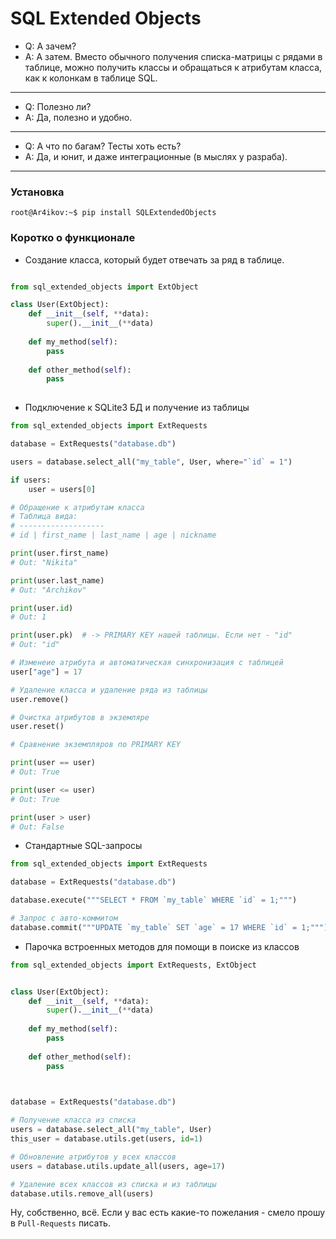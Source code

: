 # SQL Extended Objects

- Q: А зачем?
- A: А затем. Вместо обычного получения списка-матрицы с рядами в таблице, можно
получить классы и обращаться к атрибутам класса, как к колонкам в таблице SQL.
---
- Q: Полезно ли?
- A: Да, полезно и удобно.
---
- Q: А что по багам? Тесты хоть есть?
- A: Да, и юнит, и даже интеграционные (в мыслях у разраба).
---

### Установка
```console
root@Ar4ikov:~$ pip install SQLExtendedObjects
```

### Коротко о функционале

- Создание класса, который будет отвечать за ряд в таблице.
```python

from sql_extended_objects import ExtObject

class User(ExtObject):
    def __init__(self, **data):
        super().__init__(**data)
    
    def my_method(self):
        pass
        
    def other_method(self):
        pass
        
```

- Подключение к SQLite3 БД и получение из таблицы
```python
from sql_extended_objects import ExtRequests

database = ExtRequests("database.db")

users = database.select_all("my_table", User, where="`id` = 1")

if users:
    user = users[0]

# Обращение к атрибутам класса
# Таблица вида: 
# -------------------
# id | first_name | last_name | age | nickname

print(user.first_name)
# Out: "Nikita"

print(user.last_name)
# Out: "Archikov"

print(user.id)
# Out: 1

print(user.pk)  # -> PRIMARY KEY нашей таблицы. Если нет - "id"
# Out: "id"

# Изменеие атрибута и автоматическая синхронизация с таблицей
user["age"] = 17

# Удаление класса и удаление ряда из таблицы
user.remove()

# Очистка атрибутов в экземляре
user.reset()

# Сравнение экземпляров по PRIMARY KEY

print(user == user)
# Out: True

print(user <= user)
# Out: True

print(user > user)
# Out: False

```

- Стандартные SQL-запросы
```python
from sql_extended_objects import ExtRequests

database = ExtRequests("database.db")

database.execute("""SELECT * FROM `my_table` WHERE `id` = 1;""")

# Запрос с авто-коммитом
database.commit("""UPDATE `my_table` SET `age` = 17 WHERE `id` = 1;""")

```

- Парочка встроенных методов для помощи в поиске из классов
```python
from sql_extended_objects import ExtRequests, ExtObject


class User(ExtObject):
    def __init__(self, **data):
        super().__init__(**data)
    
    def my_method(self):
        pass
        
    def other_method(self):
        pass
        


database = ExtRequests("database.db")

# Получение класса из списка
users = database.select_all("my_table", User)
this_user = database.utils.get(users, id=1)

# Обновление атрибутов у всех классов
users = database.utils.update_all(users, age=17)

# Удаление всех классов из списка и из таблицы
database.utils.remove_all(users)

```

Ну, собственно, всё. Если у вас есть какие-то пожелания - смело прошу в `Pull-Requests` писать.

